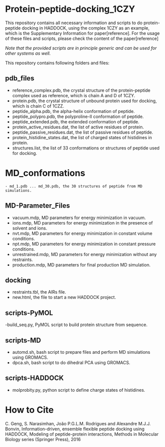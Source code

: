 # Protein-peptide-docking_1CZY

This repository contains all necessary information and scripts to do protein-peptide docking in HADDOCK, using the complex 1CZY as an example, which is the Supplementary Information for paper[reference]. For the usage of these files and scripts, please check the content of the paper[reference]

*Note that the provided scripts are in principle generic and can be used for other systems as well.*

This repository contains following folders and files:

## pdb_files

  - reference_complex.pdb, the crystal structure of the protein-peptide complex used as reference, which is chain A and D of 1CZY.
  - protein.pdb, the crystal structure of unbound protein used for docking, which is chain C of 1CZZ.
  - peptide_alpha.pdb, the alpha-helix conformation of peptide.
  - peptide_polypro.pdb, the polyproline-II conformation of peptide.
  - peptide_extended.pdb, the extended conformation of peptide.
  - protein_active_residues.dat, the list of active residues of protein.
  - peptide_passive_residues.dat, the list of passive residues of peptide.
  - protein_histidine_states.dat, the list of charged states of histidines in protein.
  - structures.list, the list of 33 conformations or structures of peptide used for docking.

  # MD_conformations
    - md_1.pdb ... md_30.pdb, the 30 structures of peptide from MD simulations.


## MD-Parameter_Files

  - vacuum.mdp, MD parameters for energy minimization in vacuum.
  - ions.mdp, MD parameters for energy minimization in the presence of solvent and ions.
  - nvt.mdp, MD parameters for energy minimization in constant volume conditions.
  - npt.mdp, MD parameters for energy minimization in constant pressure conditions.
  - unrestrained.mdp, MD parameters for energy minimization without any restraints.
  - production.mdp, MD parameters for final production MD simulation.


## docking
  - restraints.tbl, the AIRs file.
  - new.html, the file to start a new HADDOCK project.


## scripts-PyMOL
  -build_seq.py, PyMOL script to build protein structure from sequence.


## scripts-MD
  - automd.sh, bash script to prepare files and perform MD simulations using GROMACS.
  - dpca.sh, bash script to do dihedral PCA using GROMACS.


## scripts-HADDOCK
  - molprobity.py, python script to define charge states of histidines.


# How to Cite
C. Geng, S. Narasimhan, João P.G.L.M. Rodrigues and Alexandre M.J.J. Bonvin, Information-driven, ensemble flexible peptide docking using HADDOCK, Modeling of peptide-protein interactions, Methods in Molecular Biology series (Springer Press), 2016

